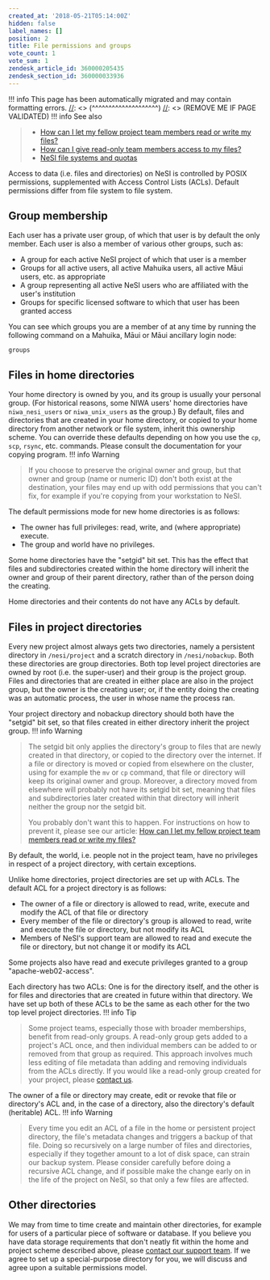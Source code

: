```yaml
---
created_at: '2018-05-21T05:14:00Z'
hidden: false
label_names: []
position: 2
title: File permissions and groups
vote_count: 1
vote_sum: 1
zendesk_article_id: 360000205435
zendesk_section_id: 360000033936
---
```



[//]: <> (REMOVE ME IF PAGE VALIDATED)
[//]: <> (vvvvvvvvvvvvvvvvvvvv)
!!! info
    This page has been automatically migrated and may contain formatting errors.
[//]: <> (^^^^^^^^^^^^^^^^^^^^)
[//]: <> (REMOVE ME IF PAGE VALIDATED)
!!! info See also
>
> -   [How can I let my fellow project team members read or write my
>     files?](https://support.nesi.org.nz/hc/en-gb/articles/360001237915)
> -   [How can I give read-only team members access to my
>     files?](https://support.nesi.org.nz/hc/en-gb/articles/4401821809679)
> -   [NeSI file systems and
>     quotas](https://support.nesi.org.nz/hc/en-gb/articles/360000177256)

Access to data (i.e. files and directories) on NeSI is controlled by
POSIX permissions, supplemented with Access Control Lists (ACLs).
Default permissions differ from file system to file system.

## Group membership

Each user has a private user group, of which that user is by default the
only member. Each user is also a member of various other groups, such
as:

-   A group for each active NeSI project of which that user is a member
-   Groups for all active users, all active Mahuika users, all active
    Māui users, etc. as appropriate
-   A group representing all active NeSI users who are affiliated with
    the user's institution
-   Groups for specific licensed software to which that user has been
    granted access

You can see which groups you are a member of at any time by running the
following command on a Mahuika, Māui or Māui ancillary login node:

    groups

## Files in home directories

Your home directory is owned by you, and its group is usually your
personal group. (For historical reasons, some NIWA users' home
directories have `niwa_nesi_users` or `niwa_unix_users` as the group.)
By default, files and directories that are created in your home
directory, or copied to your home directory from another network or file
system, inherit this ownership scheme. You can override these defaults
depending on how you use the `cp`, `scp`, `rsync`, etc. commands. Please
consult the documentation for your copying program.
!!! info Warning
>
> If you choose to preserve the original owner and group, but that owner
> and group (name or numeric ID) don't both exist at the destination,
> your files may end up with odd permissions that you can't fix, for
> example if you're copying from your workstation to NeSI.

The default permissions mode for new home directories is as follows:

-   The owner has full privileges: read, write, and (where appropriate)
    execute.
-   The group and world have no privileges.

Some home directories have the "setgid" bit set. This has the effect
that files and subdirectories created within the home directory will
inherit the owner and group of their parent directory, rather than of
the person doing the creating.

Home directories and their contents do not have any ACLs by default.

## Files in project directories

Every new project almost always gets two directories, namely a
persistent directory in `/nesi/project` and a scratch directory in
`/nesi/nobackup`. Both these directories are group directories. Both top
level project directories are owned by root (i.e. the super-user) and
their group is the project group. Files and directories that are created
in either place are also in the project group, but the owner is the
creating user; or, if the entity doing the creating was an automatic
process, the user in whose name the process ran.

Your project directory and nobackup directory should both have the
"setgid" bit set, so that files created in either directory inherit the
project group.
!!! info Warning
>
> The setgid bit only applies the directory's group to files that are
> newly created in that directory, or copied to the directory over the
> internet. If a file or directory is moved or copied from elsewhere on
> the cluster, using for example the `mv` or `cp` command, that file or
> directory will keep its original owner and group. Moreover, a
> directory moved from elsewhere will probably not have its setgid bit
> set, meaning that files and subdirectories later created within that
> directory will inherit neither the group nor the setgid bit.
>
> You probably don't want this to happen. For instructions on how to
> prevent it, please see our article: [How can I let my fellow project
> team members read or write my
> files?](https://support.nesi.org.nz/hc/en-gb/articles/360001237915)

By default, the world, i.e. people not in the project team, have no
privileges in respect of a project directory, with certain exceptions.

Unlike home directories, project directories are set up with ACLs. The
default ACL for a project directory is as follows:

-   The owner of a file or directory is allowed to read, write, execute
    and modify the ACL of that file or directory
-   Every member of the file or directory's group is allowed to read,
    write and execute the file or directory, but not modify its ACL
-   Members of NeSI's support team are allowed to read and execute the
    file or directory, but not change it or modify its ACL

Some projects also have read and execute privileges granted to a group
"apache-web02-access".

Each directory has two ACLs: One is for the directory itself, and the
other is for files and directories that are created in future within
that directory. We have set up both of these ACLs to be the same as each
other for the two top level project directories.
!!! info Tip
>
> Some project teams, especially those with broader memberships, benefit
> from read-only groups. A read-only group gets added to a project's ACL
> once, and then individual members can be added to or removed from that
> group as required. This approach involves much less editing of file
> metadata than adding and removing individuals from the ACLs directly.
> If you would like a read-only group created for your project, please
> [contact us](https://support.nesi.org.nz/hc/requests/new).

The owner of a file or directory may create, edit or revoke that file or
directory's ACL and, in the case of a directory, also the directory's
default (heritable) ACL.
!!! info Warning
>
> Every time you edit an ACL of a file in the home or persistent project
> directory, the file's metadata changes and triggers a backup of that
> file. Doing so recursively on a large number of files and directories,
> especially if they together amount to a lot of disk space, can strain
> our backup system. Please consider carefully before doing a recursive
> ACL change, and if possible make the change early on in the life of
> the project on NeSI, so that only a few files are affected.

## Other directories

We may from time to time create and maintain other directories, for
example for users of a particular piece of software or database. If you
believe you have data storage requirements that don't neatly fit within
the home and project scheme described above, please [contact our support
team](https://support.nesi.org.nz/hc/requests/new). If we agree to set
up a special-purpose directory for you, we will discuss and agree upon a
suitable permissions model.
